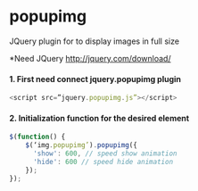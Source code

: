 popupimg
========

JQuery plugin for to display images in full size

*Need JQuery http://jquery.com/download/

#### 1. First need connect jquery.popupimg plugin

```javascript
<script src=”jquery.popupimg.js”></script>
```

#### 2. Initialization function for the desired element
```javascript
$(function() {
    $(‘img.popupimg’).popupimg({
      'show': 600, // speed show animation
      'hide': 600 // speed hide animation
    });
});
```
